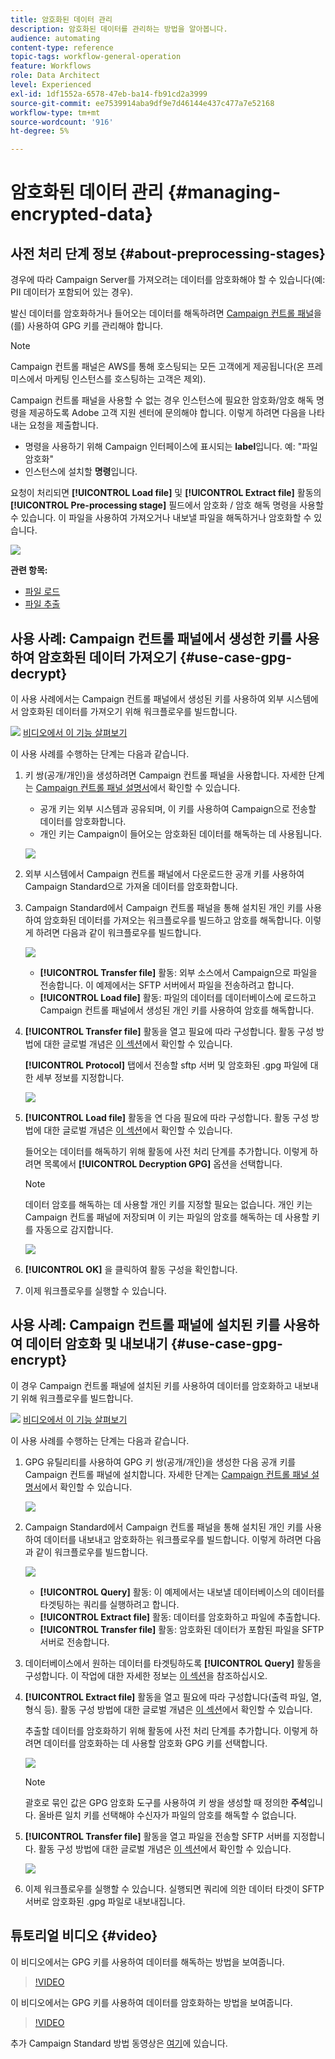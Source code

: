 ```yaml
---
title: 암호화된 데이터 관리
description: 암호화된 데이터를 관리하는 방법을 알아봅니다.
audience: automating
content-type: reference
topic-tags: workflow-general-operation
feature: Workflows
role: Data Architect
level: Experienced
exl-id: 1df1552a-6578-47eb-ba14-fb91cd2a3999
source-git-commit: ee7539914aba9df9e7d46144e437c477a7e52168
workflow-type: tm+mt
source-wordcount: '916'
ht-degree: 5%

---
```


# 암호화된 데이터 관리 {#managing-encrypted-data}

## 사전 처리 단계 정보 {#about-preprocessing-stages}

경우에 따라 Campaign Server를 가져오려는 데이터를 암호화해야 할 수 있습니다(예: PII 데이터가 포함되어 있는 경우).

발신 데이터를 암호화하거나 들어오는 데이터를 해독하려면 [Campaign 컨트롤 패널](https://experienceleague.adobe.com/docs/control-panel/using/instances-settings/gpg-keys-management.html?lang=ko)을(를) 사용하여 GPG 키를 관리해야 합니다.

>[!NOTE]
>
>Campaign 컨트롤 패널은 AWS를 통해 호스팅되는 모든 고객에게 제공됩니다(온 프레미스에서 마케팅 인스턴스를 호스팅하는 고객은 제외).

Campaign 컨트롤 패널을 사용할 수 없는 경우 인스턴스에 필요한 암호화/암호 해독 명령을 제공하도록 Adobe 고객 지원 센터에 문의해야 합니다. 이렇게 하려면 다음을 나타내는 요청을 제출합니다.

* 명령을 사용하기 위해 Campaign 인터페이스에 표시되는 **label**&#x200B;입니다. 예: &quot;파일 암호화&quot;
* 인스턴스에 설치할 **명령**&#x200B;입니다.

요청이 처리되면 **[!UICONTROL Load file]** 및 **[!UICONTROL Extract file]** 활동의 **[!UICONTROL Pre-processing stage]** 필드에서 암호화 / 암호 해독 명령을 사용할 수 있습니다. 이 파일을 사용하여 가져오거나 내보낼 파일을 해독하거나 암호화할 수 있습니다.

![](assets/preprocessing-encryption.png)

**관련 항목:**

* [파일 로드](../../automating/using/load-file.md)
* [파일 추출](../../automating/using/extract-file.md)

## 사용 사례: Campaign 컨트롤 패널에서 생성한 키를 사용하여 암호화된 데이터 가져오기 {#use-case-gpg-decrypt}

이 사용 사례에서는 Campaign 컨트롤 패널에서 생성된 키를 사용하여 외부 시스템에서 암호화된 데이터를 가져오기 위해 워크플로우를 빌드합니다.

![](assets/do-not-localize/how-to-video.png) [비디오에서 이 기능 살펴보기](#video)

이 사용 사례를 수행하는 단계는 다음과 같습니다.

1. 키 쌍(공개/개인)을 생성하려면 Campaign 컨트롤 패널을 사용합니다. 자세한 단계는 [Campaign 컨트롤 패널 설명서](https://experienceleague.adobe.com/docs/control-panel/using/instances-settings/gpg-keys-management.html#decrypting-data)에서 확인할 수 있습니다.

   * 공개 키는 외부 시스템과 공유되며, 이 키를 사용하여 Campaign으로 전송할 데이터를 암호화합니다.
   * 개인 키는 Campaign이 들어오는 암호화된 데이터를 해독하는 데 사용됩니다.

   ![](assets/gpg_generate.png)

1. 외부 시스템에서 Campaign 컨트롤 패널에서 다운로드한 공개 키를 사용하여 Campaign Standard으로 가져올 데이터를 암호화합니다.

1. Campaign Standard에서 Campaign 컨트롤 패널을 통해 설치된 개인 키를 사용하여 암호화된 데이터를 가져오는 워크플로우를 빌드하고 암호를 해독합니다. 이렇게 하려면 다음과 같이 워크플로우를 빌드합니다.

   ![](assets/gpg_workflow.png)

   * **[!UICONTROL Transfer file]** 활동: 외부 소스에서 Campaign으로 파일을 전송합니다. 이 예제에서는 SFTP 서버에서 파일을 전송하려고 합니다.
   * **[!UICONTROL Load file]** 활동: 파일의 데이터를 데이터베이스에 로드하고 Campaign 컨트롤 패널에서 생성된 개인 키를 사용하여 암호를 해독합니다.

1. **[!UICONTROL Transfer file]** 활동을 열고 필요에 따라 구성합니다. 활동 구성 방법에 대한 글로벌 개념은 [이 섹션](../../automating/using/load-file.md)에서 확인할 수 있습니다.

   **[!UICONTROL Protocol]** 탭에서 전송할 sftp 서버 및 암호화된 .gpg 파일에 대한 세부 정보를 지정합니다.

   ![](assets/gpg_transfer.png)

1. **[!UICONTROL Load file]** 활동을 연 다음 필요에 따라 구성합니다. 활동 구성 방법에 대한 글로벌 개념은 [이 섹션](../../automating/using/load-file.md)에서 확인할 수 있습니다.

   들어오는 데이터를 해독하기 위해 활동에 사전 처리 단계를 추가합니다. 이렇게 하려면 목록에서 **[!UICONTROL Decryption GPG]** 옵션을 선택합니다.

   >[!NOTE]
   >
   >데이터 암호를 해독하는 데 사용할 개인 키를 지정할 필요는 없습니다. 개인 키는 Campaign 컨트롤 패널에 저장되며 이 키는 파일의 암호를 해독하는 데 사용할 키를 자동으로 감지합니다.

   ![](assets/gpg_load.png)

1. **[!UICONTROL OK]** 을 클릭하여 활동 구성을 확인합니다.

1. 이제 워크플로우를 실행할 수 있습니다.

## 사용 사례: Campaign 컨트롤 패널에 설치된 키를 사용하여 데이터 암호화 및 내보내기 {#use-case-gpg-encrypt}

이 경우 Campaign 컨트롤 패널에 설치된 키를 사용하여 데이터를 암호화하고 내보내기 위해 워크플로우를 빌드합니다.

![](assets/do-not-localize/how-to-video.png) [비디오에서 이 기능 살펴보기](#video)

이 사용 사례를 수행하는 단계는 다음과 같습니다.

1. GPG 유틸리티를 사용하여 GPG 키 쌍(공개/개인)을 생성한 다음 공개 키를 Campaign 컨트롤 패널에 설치합니다. 자세한 단계는 [Campaign 컨트롤 패널 설명서](https://experienceleague.adobe.com/docs/control-panel/using/instances-settings/gpg-keys-management.html#encrypting-data)에서 확인할 수 있습니다.

   ![](assets/gpg_install.png)

1. Campaign Standard에서 Campaign 컨트롤 패널을 통해 설치된 개인 키를 사용하여 데이터를 내보내고 암호화하는 워크플로우를 빌드합니다. 이렇게 하려면 다음과 같이 워크플로우를 빌드합니다.

   ![](assets/gpg-workflow-export.png)

   * **[!UICONTROL Query]** 활동: 이 예제에서는 내보낼 데이터베이스의 데이터를 타겟팅하는 쿼리를 실행하려고 합니다.
   * **[!UICONTROL Extract file]** 활동: 데이터를 암호화하고 파일에 추출합니다.
   * **[!UICONTROL Transfer file]** 활동: 암호화된 데이터가 포함된 파일을 SFTP 서버로 전송합니다.

1. 데이터베이스에서 원하는 데이터를 타겟팅하도록 **[!UICONTROL Query]** 활동을 구성합니다. 이 작업에 대한 자세한 정보는 [이 섹션](../../automating/using/query.md)을 참조하십시오.

1. **[!UICONTROL Extract file]** 활동을 열고 필요에 따라 구성합니다(출력 파일, 열, 형식 등). 활동 구성 방법에 대한 글로벌 개념은 [이 섹션](../../automating/using/extract-file.md)에서 확인할 수 있습니다.

   추출할 데이터를 암호화하기 위해 활동에 사전 처리 단계를 추가합니다. 이렇게 하려면 데이터를 암호화하는 데 사용할 암호화 GPG 키를 선택합니다.

   ![](assets/gpg-extract-stage.png)

   >[!NOTE]
   >
   >괄호로 묶인 값은 GPG 암호화 도구를 사용하여 키 쌍을 생성할 때 정의한 **주석**&#x200B;입니다. 올바른 일치 키를 선택해야 수신자가 파일의 암호를 해독할 수 없습니다.

1. **[!UICONTROL Transfer file]** 활동을 열고 파일을 전송할 SFTP 서버를 지정합니다. 활동 구성 방법에 대한 글로벌 개념은 [이 섹션](../../automating/using/transfer-file.md)에서 확인할 수 있습니다.

   ![](assets/gpg-transfer-encrypt.png)

1. 이제 워크플로우를 실행할 수 있습니다. 실행되면 쿼리에 의한 데이터 타겟이 SFTP 서버로 암호화된 .gpg 파일로 내보내집니다.

## 튜토리얼 비디오 {#video}

이 비디오에서는 GPG 키를 사용하여 데이터를 해독하는 방법을 보여줍니다.

>[!VIDEO](https://video.tv.adobe.com/v/35753?quality=12)

이 비디오에서는 GPG 키를 사용하여 데이터를 암호화하는 방법을 보여줍니다.

>[!VIDEO](https://video.tv.adobe.com/v/36380?quality=12)

추가 Campaign Standard 방법 동영상은 [여기](https://experienceleague.adobe.com/docs/campaign-standard-learn/tutorials/overview.html?lang=ko)에 있습니다.
